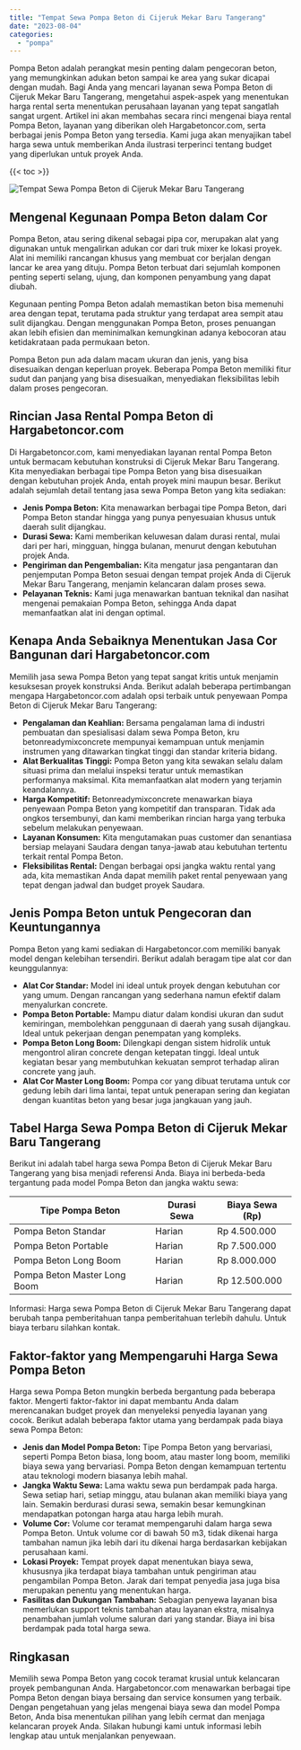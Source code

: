```yaml
---
title: "Tempat Sewa Pompa Beton di Cijeruk Mekar Baru Tangerang"
date: "2023-08-04"
categories: 
  - "pompa"
---
```




Pompa Beton adalah perangkat mesin penting dalam pengecoran beton, yang memungkinkan adukan beton sampai ke area yang sukar dicapai dengan mudah. Bagi Anda yang mencari layanan sewa Pompa Beton di Cijeruk Mekar Baru Tangerang, mengetahui aspek-aspek yang menentukan harga rental serta menentukan perusahaan layanan yang tepat sangatlah sangat urgent. Artikel ini akan membahas secara rinci mengenai biaya rental Pompa Beton, layanan yang diberikan oleh Hargabetoncor.com, serta berbagai jenis Pompa Beton yang tersedia. Kami juga akan menyajikan tabel harga sewa untuk memberikan Anda ilustrasi terperinci tentang budget yang diperlukan untuk proyek Anda.

{{< toc >}}

![Tempat Sewa Pompa Beton di Cijeruk Mekar Baru Tangerang](https://hargareadymixid.github.io/pompa/concrete-pump%20(4).png)

## Mengenal Kegunaan Pompa Beton dalam Cor

Pompa Beton, atau sering dikenal sebagai pipa cor, merupakan alat yang digunakan untuk mengalirkan adukan cor dari truk mixer ke lokasi proyek. Alat ini memiliki rancangan khusus yang membuat cor berjalan dengan lancar ke area yang dituju. Pompa Beton terbuat dari sejumlah komponen penting seperti selang, ujung, dan komponen penyambung yang dapat diubah.

Kegunaan penting Pompa Beton adalah memastikan beton bisa memenuhi area dengan tepat, terutama pada struktur yang terdapat area sempit atau sulit dijangkau. Dengan menggunakan Pompa Beton, proses penuangan akan lebih efisien dan meminimalkan kemungkinan adanya kebocoran atau ketidakrataan pada permukaan beton.

Pompa Beton pun ada dalam macam ukuran dan jenis, yang bisa disesuaikan dengan keperluan proyek. Beberapa Pompa Beton memiliki fitur sudut dan panjang yang bisa disesuaikan, menyediakan fleksibilitas lebih dalam proses pengecoran.

## Rincian Jasa Rental Pompa Beton di Hargabetoncor.com

Di Hargabetoncor.com, kami menyediakan layanan rental Pompa Beton untuk bermacam kebutuhan konstruksi di Cijeruk Mekar Baru Tangerang. Kita menyediakan berbagai tipe Pompa Beton yang bisa disesuaikan dengan kebutuhan projek Anda, entah proyek mini maupun besar. Berikut adalah sejumlah detail tentang jasa sewa Pompa Beton yang kita sediakan:

- **Jenis Pompa Beton:** Kita menawarkan berbagai tipe Pompa Beton, dari Pompa Beton standar hingga yang punya penyesuaian khusus untuk daerah sulit dijangkau.
- **Durasi Sewa:** Kami memberikan keluwesan dalam durasi rental, mulai dari per hari, mingguan, hingga bulanan, menurut dengan kebutuhan projek Anda.
- **Pengiriman dan Pengembalian:** Kita mengatur jasa pengantaran dan penjemputan Pompa Beton sesuai dengan tempat projek Anda di Cijeruk Mekar Baru Tangerang, menjamin kelancaran dalam proses sewa.
- **Pelayanan Teknis:** Kami juga menawarkan bantuan teknikal dan nasihat mengenai pemakaian Pompa Beton, sehingga Anda dapat memanfaatkan alat ini dengan optimal.

## Kenapa Anda Sebaiknya Menentukan Jasa Cor Bangunan dari Hargabetoncor.com

Memilih jasa sewa Pompa Beton yang tepat sangat kritis untuk menjamin kesuksesan proyek konstruksi Anda. Berikut adalah beberapa pertimbangan mengapa Hargabetoncor.com adalah opsi terbaik untuk penyewaan Pompa Beton di Cijeruk Mekar Baru Tangerang:

- **Pengalaman dan Keahlian:** Bersama pengalaman lama di industri pembuatan dan spesialisasi dalam sewa Pompa Beton, kru betonreadymixconcrete mempunyai kemampuan untuk menjamin instrumen yang ditawarkan tingkat tinggi dan standar kriteria bidang.
- **Alat Berkualitas Tinggi:** Pompa Beton yang kita sewakan selalu dalam situasi prima dan melalui inspeksi teratur untuk memastikan performanya maksimal. Kita memanfaatkan alat modern yang terjamin keandalannya.
- **Harga Kompetitif:** Betonreadymixconcrete menawarkan biaya penyewaan Pompa Beton yang kompetitif dan transparan. Tidak ada ongkos tersembunyi, dan kami memberikan rincian harga yang terbuka sebelum melakukan penyewaan.
- **Layanan Konsumen:** Kita mengutamakan puas customer dan senantiasa bersiap melayani Saudara dengan tanya-jawab atau kebutuhan tertentu terkait rental Pompa Beton.
- **Fleksibilitas Rental:** Dengan berbagai opsi jangka waktu rental yang ada, kita memastikan Anda dapat memilih paket rental penyewaan yang tepat dengan jadwal dan budget proyek Saudara.

## Jenis Pompa Beton untuk Pengecoran dan Keuntungannya

Pompa Beton yang kami sediakan di Hargabetoncor.com memiliki banyak model dengan kelebihan tersendiri. Berikut adalah beragam tipe alat cor dan keunggulannya:

- **Alat Cor Standar:** Model ini ideal untuk proyek dengan kebutuhan cor yang umum. Dengan rancangan yang sederhana namun efektif dalam menyalurkan concrete.
- **Pompa Beton Portable:** Mampu diatur dalam kondisi ukuran dan sudut kemiringan, membolehkan penggunaan di daerah yang susah dijangkau. Ideal untuk pekerjaan dengan penempatan yang kompleks.
- **Pompa Beton Long Boom:** Dilengkapi dengan sistem hidrolik untuk mengontrol aliran concrete dengan ketepatan tinggi. Ideal untuk kegiatan besar yang membutuhkan kekuatan semprot terhadap aliran concrete yang jauh.
- **Alat Cor Master Long Boom:** Pompa cor yang dibuat terutama untuk cor gedung lebih dari lima lantai, tepat untuk penerapan sering dan kegiatan dengan kuantitas beton yang besar juga jangkauan yang jauh.

## Tabel Harga Sewa Pompa Beton di Cijeruk Mekar Baru Tangerang

Berikut ini adalah tabel harga sewa Pompa Beton di Cijeruk Mekar Baru Tangerang yang bisa menjadi referensi Anda. Biaya ini berbeda-beda tergantung pada model Pompa Beton dan jangka waktu sewa:

| Tipe Pompa Beton | Durasi Sewa | Biaya Sewa (Rp) |
| --- | --- | --- |
| Pompa Beton Standar | Harian | Rp 4.500.000 |
| Pompa Beton Portable | Harian | Rp 7.500.000 |
| Pompa Beton Long Boom | Harian | Rp 8.000.000 |
| Pompa Beton Master Long Boom | Harian | Rp 12.500.000 |

Informasi: Harga sewa Pompa Beton di Cijeruk Mekar Baru Tangerang dapat berubah tanpa pemberitahuan tanpa pemberitahuan terlebih dahulu. Untuk biaya terbaru silahkan kontak.

## Faktor-faktor yang Mempengaruhi Harga Sewa Pompa Beton

Harga sewa Pompa Beton mungkin berbeda bergantung pada beberapa faktor. Mengerti faktor-faktor ini dapat membantu Anda dalam merencanakan budget proyek dan menyeleksi penyedia layanan yang cocok. Berikut adalah beberapa faktor utama yang berdampak pada biaya sewa Pompa Beton:

- **Jenis dan Model Pompa Beton:** Tipe Pompa Beton yang bervariasi, seperti Pompa Beton biasa, long boom, atau master long boom, memiliki biaya sewa yang bervariasi. Pompa Beton dengan kemampuan tertentu atau teknologi modern biasanya lebih mahal.
- **Jangka Waktu Sewa:** Lama waktu sewa pun berdampak pada harga. Sewa setiap hari, setiap minggu, atau bulanan akan memiliki biaya yang lain. Semakin berdurasi durasi sewa, semakin besar kemungkinan mendapatkan potongan harga atau harga lebih murah.
- **Volume Cor:** Volume cor teramat mempengaruhi dalam harga sewa Pompa Beton. Untuk volume cor di bawah 50 m3, tidak dikenai harga tambahan namun jika lebih dari itu dikenai harga berdasarkan kebijakan perusahaan kami.
- **Lokasi Proyek:** Tempat proyek dapat menentukan biaya sewa, khususnya jika terdapat biaya tambahan untuk pengiriman atau pengambilan Pompa Beton. Jarak dari tempat penyedia jasa juga bisa merupakan penentu yang menentukan harga.
- **Fasilitas dan Dukungan Tambahan:** Sebagian penyewa layanan bisa memerlukan support teknis tambahan atau layanan ekstra, misalnya penambahan jumlah volume saluran dari yang standar. Biaya ini bisa berdampak pada total harga sewa.

## Ringkasan

Memilih sewa Pompa Beton yang cocok teramat krusial untuk kelancaran proyek pembangunan Anda. Hargabetoncor.com menawarkan berbagai tipe Pompa Beton dengan biaya bersaing dan service konsumen yang terbaik. Dengan pengetahuan yang jelas mengenai biaya sewa dan model Pompa Beton, Anda bisa menentukan pilihan yang lebih cermat dan menjaga kelancaran proyek Anda. Silakan hubungi kami untuk informasi lebih lengkap atau untuk menjalankan penyewaan.
